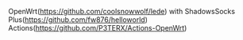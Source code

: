 OpenWrt(https://github.com/coolsnowwolf/lede) with ShadowsSocks Plus(https://github.com/fw876/helloworld)
Actions(https://github.com/P3TERX/Actions-OpenWrt)
